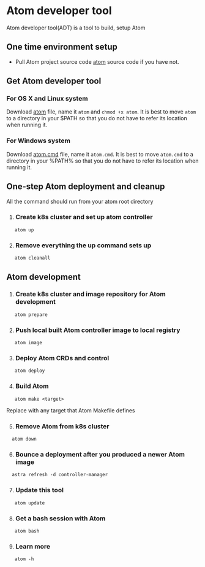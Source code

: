 # Atom developer tool
Atom developer tool(ADT) is a tool to build, setup Atom

## One time environment setup

   * Pull Atom project source code [atom](https://bitbucket.ngage.netapp.com/projects/QUARK-BB/repos/volume-controller) source code if you have not.

## Get Atom developer tool

### For OS X and Linux system
Download [atom](./atom) file, name it `atom` and `chmod +x atom`. It is best to move `atom` to a directory in your $PATH so that you do not have to refer its location when running it.

### For Windows system
Download [atom.cmd](./atom.cmd) file, name it `atom.cmd`. It is best to move `atom.cmd` to a directory in your %PATH% so that you do not have to refer its location when running it.

## One-step Atom deployment and cleanup
All the command should run from your atom root directory

1. ### Create k8s cluster and set up atom controller
```
   atom up
```
2. ### Remove everything the up command sets up
```
   atom cleanall
```

## Atom development
1. ### Create k8s cluster and image repository for Atom development
```
   atom prepare
```
2. ### Push local built Atom controller image to local registry
```
   atom image
```
3. ### Deploy Atom CRDs and control
```
   atom deploy
```
4. ### Build Atom
```
   atom make <target>
```
   Replace <target> with any target that Atom Makefile defines

5. ### Remove Atom from k8s cluster
```
  atom down
```

6. ### Bounce a deployment after you produced a newer Atom image
```
  astra refresh -d controller-manager
```

7. ### Update this tool
```
   atom update
```

8. ### Get a bash session with Atom
```
   atom bash
```

9. ### Learn more
```
   atom -h
```
